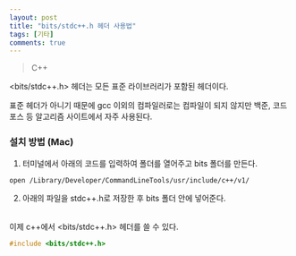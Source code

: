 ```yaml
---
layout: post
title: "bits/stdc++.h 헤더 사용법"
tags: [기타]
comments: true
---
```


> C++

<bits/stdc++.h> 헤더는 모든 표준 라이브러리가 포함된 헤더이다.

표준 헤더가 아니기 때문에 gcc 이외의 컴파일러로는 컴파일이 되지 않지만 백준, 코드포스 등 알고리즘 사이트에서 자주 사용된다.

### 설치 방법 (Mac)
1. 터미널에서 아래의 코드를 입력하여 폴더를 열어주고 bits 폴더를 만든다.
```bash
open /Library/Developer/CommandLineTools/usr/include/c++/v1/
```

2. 아래의 파일을 stdc++.h로 저장한 후 bits 폴더 안에 넣어준다.<br><br>
<script src="https://gist.github.com/raeyoungii/b120649bbe8172c4dd4ada11ac05c355.js"></script>

이제 c++에서 <bits/stdc++.h> 헤더를 쓸 수 있다.
```c++
#include <bits/stdc++.h>
```
